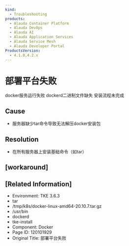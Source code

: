 ```yaml
---
kind:
  - Troubleshooting
products:
  - Alauda Container Platform
  - Alauda DevOps
  - Alauda AI
  - Alauda Application Services
  - Alauda Service Mesh
  - Alauda Developer Portal
ProductsVersion:
  - 4.1.0,4.2.x
---
```

<!-- A type of document that involves encountering a fault, diagnosing it, performing root cause analysis, and providing solutions. -->

# 部署平台失败

docker服务运行失败 dockerd二进制文件缺失 安装流程未完成

## Cause
- 服务器缺少tar命令导致无法解压docker安装包

## Resolution
- 在所有服务器上安装基础命令（如tar）

## [workaround]

## [Related Information]
- Environment: TKE 3.6.3
- tar
- /tmp/k8s/docker-linux-amd64-20.10.7.tar.gz
- /usr/bin
- dockerd
- tke-install
- Component: Docker
- Page ID: 120101929
- Original Title: 部署平台失败
